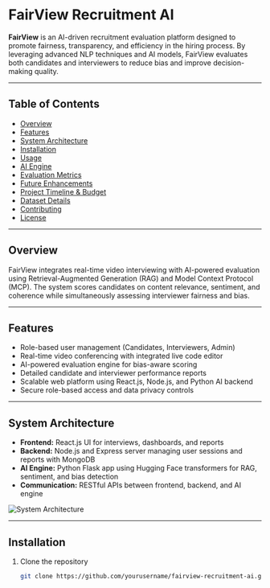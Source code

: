 # FairView Recruitment AI

**FairView** is an AI-driven recruitment evaluation platform designed to promote fairness, transparency, and efficiency in the hiring process. By leveraging advanced NLP techniques and AI models, FairView evaluates both candidates and interviewers to reduce bias and improve decision-making quality.

---

## Table of Contents

- [Overview](#overview)  
- [Features](#features)  
- [System Architecture](#system-architecture)  
- [Installation](#installation)  
- [Usage](#usage)  
- [AI Engine](#ai-engine)  
- [Evaluation Metrics](#evaluation-metrics)  
- [Future Enhancements](#future-enhancements)  
- [Project Timeline & Budget](#project-timeline--budget)  
- [Dataset Details](#dataset-details)  
- [Contributing](#contributing)  
- [License](#license)  

---

## Overview

FairView integrates real-time video interviewing with AI-powered evaluation using Retrieval-Augmented Generation (RAG) and Model Context Protocol (MCP). The system scores candidates on content relevance, sentiment, and coherence while simultaneously assessing interviewer fairness and bias.

---

## Features

- Role-based user management (Candidates, Interviewers, Admin)  
- Real-time video conferencing with integrated live code editor  
- AI-powered evaluation engine for bias-aware scoring  
- Detailed candidate and interviewer performance reports  
- Scalable web platform using React.js, Node.js, and Python AI backend  
- Secure role-based access and data privacy controls  

---

## System Architecture

- **Frontend:** React.js UI for interviews, dashboards, and reports  
- **Backend:** Node.js and Express server managing user sessions and reports with MongoDB  
- **AI Engine:** Python Flask app using Hugging Face transformers for RAG, sentiment, and bias detection  
- **Communication:** RESTful APIs between frontend, backend, and AI engine  

![System Architecture](architecture.png)

---

## Installation

1. Clone the repository  
   ```bash
   git clone https://github.com/yourusername/fairview-recruitment-ai.git
